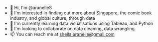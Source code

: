 - 👋 Hi, I'm @aranelleS
- 👀 I'm interested in finding out more about Singapore, the comic book industry, and global culture, through data
- 🌱 I'm currently learning data visualisations using Tableau, and Python
- 💞️ I'm looking to collaborate on data cleaning, data wrangling
- 📫 You can reach me at sheila.aranelle@gmail.com

<!---
aranelleS/aranelleS is a ✨ special ✨ repository because its `README.md` (this file) appears on your GitHub profile.
You can click the Preview link to take a look at your changes.
--->
